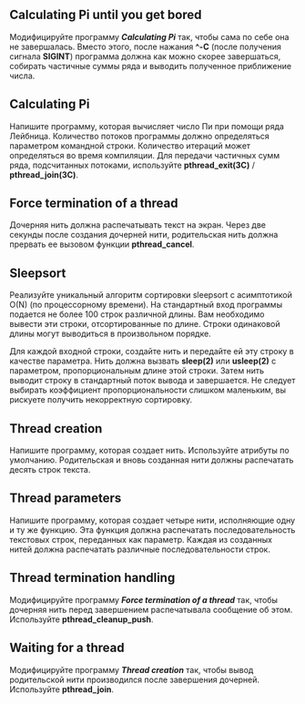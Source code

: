 ## Calculating Pi until you get bored
Модифицируйте программу ***Calculating Pi*** так, чтобы сама по себе она не завершалась. Вместо этого, после нажания **^-C** (после получения сигнала **SIGINT**) программа должна как можно скорее завершаться, собирать частичные суммы ряда и выводить полученное приближение числа. 
## Calculating Pi
Напишите программу, которая вычисляет число Πи при помощи ряда Лейбница. Количество потоков программы должно определяться параметром командной строки. Количество итераций может определяться во время компиляции. Для передачи частичных сумм ряда, подсчитанных потоками, используйте **pthread_exit(3C)** / **pthread_join(3C)**.
## Force termination of a thread
Дочерняя нить должна распечатывать текст на экран. Через две секунды после создания дочерней нити, родительская нить должна прервать ее вызовом функции **pthread_cancel**.
## Sleepsort
Реализуйте уникальный алгоритм сортировки sleepsort с асимптотикой O(N) (по процессорному времени).
На стандартный вход программы подается не более 100 строк различной длины. Вам необходимо вывести эти строки, отсортированные по длине. Строки одинаковой длины могут выводиться в произвольном порядке.

Для каждой входной строки, создайте нить и передайте ей эту строку в качестве параметра. Нить должна вызвать **sleep(2)** или **usleep(2)** с параметром, пропорциональным длине этой строки. Затем нить выводит строку в стандартный поток вывода и завершается. Не следует выбирать коэффициент пропорциональности слишком маленьким, вы рискуете получить некорректную сортировку.
## Thread creation
Напишите программу, которая создает нить. Используйте атрибуты по умолчанию. Родительская и вновь созданная нити должны распечатать десять строк текста. 
## Thread parameters
Напишите программу, которая создает четыре нити, исполняющие одну и ту же функцию. Эта функция должна распечатать последовательность текстовых строк, переданных как параметр. Каждая из созданных нитей должна распечатать различные последовательности строк.
## Thread termination handling
Модифицируйте программу ***Force termination of a thread*** так, чтобы дочерняя нить перед завершением распечатывала сообщение об этом. Используйте **pthread_cleanup_push**.
## Waiting for a thread
Модифицируйте программу ***Thread creation*** так, чтобы вывод родительской нити производился после завершения дочерней. Используйте **pthread_join**.

